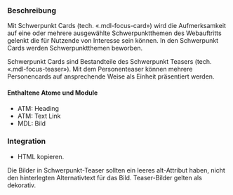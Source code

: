 ### Beschreibung

Mit Schwerpunkt Cards (tech. «.mdl-focus-card») wird die Aufmerksamkeit auf eine oder mehrere ausgewählte Schwerpunktthemen des Webauftritts gelenkt die für Nutzende von Interesse sein können. In den Schwerpunkt Cards werden Schwerpunktthemen beworben.

Schwerpunkt Cards sind Bestandteile des Schwerpunkt Teasers (tech. «.mdl-focus-teaser»). Mit dem Personenteaser können mehrere Personencards auf ansprechende Weise als Einheit präsentiert werden.

#### Enthaltene Atome und Module
* ATM: Heading
* ATM: Text Link
* MDL: Bild

### Integration

* HTML kopieren.

Die Bilder in Schwerpunkt-Teaser sollten ein leeres alt-Attribut haben, nicht den hinterlegten Alternativtext für das Bild. Teaser-Bilder gelten als dekorativ.